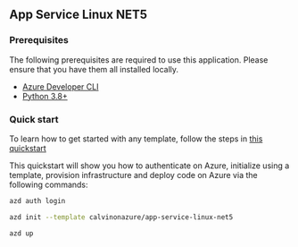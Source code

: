 ## App Service Linux NET5

### Prerequisites

The following prerequisites are required to use this application. Please ensure that you have them all installed locally.

- [Azure Developer CLI](https://aka.ms/azd-install)
- [Python 3.8+](https://www.python.org/downloads/)

### Quick start

To learn how to get started with any template, follow the steps in [this quickstart](https://learn.microsoft.com/en-us/azure/developer/azure-developer-cli/get-started?tabs=localinstall&pivots=programming-language-python) 

This quickstart will show you how to authenticate on Azure, initialize using a template, provision infrastructure and deploy code on Azure via the following commands:

```bash
azd auth login

azd init --template calvinonazure/app-service-linux-net5

azd up
```